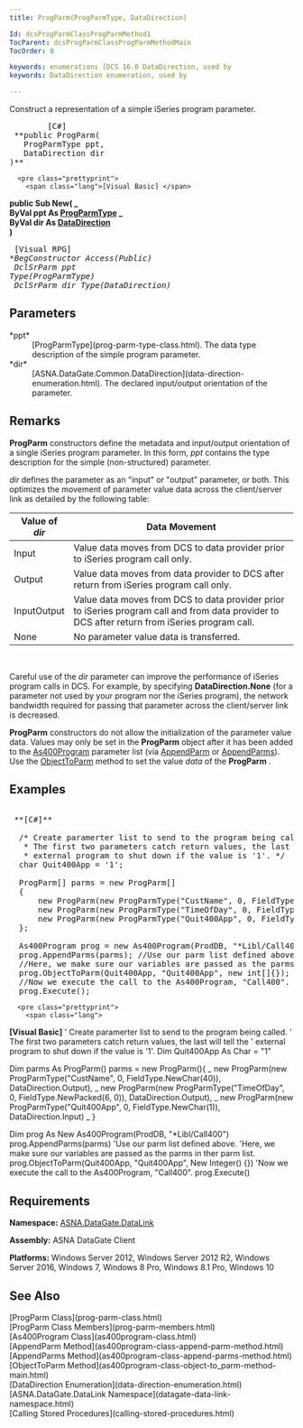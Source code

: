 ```yaml
---
title: ProgParm(ProgParmType, DataDirection)

Id: dcsProgParmClassProgParmMethod1
TocParent: dcsProgParmClassProgParmMethodMain
TocOrder: 0

keywords: enumerations [DCS 16.0 DataDirection, used by
keywords: DataDirection enumeration, used by

---
```


Construct a representation of a simple iSeries program parameter.
<pre class="prettyprint">
        <span class="lang">[C#]</span>
 **public ProgParm(<br />   ProgParmType ppt,<br />   DataDirection dir<br />)**  </pre>
      <pre class="prettyprint">
        <span class="lang">[Visual Basic] </span>
 **public Sub New( _<br />   ByVal ppt As [ProgParmType](prog-parm-type-class.html) _<br />   ByVal dir As [DataDirection](data-direction-enumeration.html)<br />)** 
      </pre>
      <pre class="prettyprint">
        <span class="lang">[Visual RPG]</span>
 **BegConstructor Access(*Public)<br />   DclSrParm ppt Type(ProgParmType)<br />   DclSrParm dir Type(DataDirection)** 
      </pre>

## Parameters

<dl>
        <dt>
 *ppt* 
        </dt>
        <dd>
          [ProgParmType](prog-parm-type-class.html). The data type description 
						of the simple program parameter. </dd>
        <dt>
 *dir* 
        </dt>
        <dd>
          [ASNA.DataGate.Common.DataDirection](data-direction-enumeration.html). 
								The declared input/output orientation of the parameter.</dd>
</dl>

## Remarks

**ProgParm** constructors define the metadata and input/output orientation of a single iSeries program parameter. In this form, *ppt* contains the type description for the simple (non-structured) parameter.

*dir* defines the parameter as an "input" or "output" parameter, or both. This optimizes the movement of parameter value data across the client/server link as detailed by the following table:
<br />



| Value of *dir* | Data Movement |
| ---- | ---- |
| Input | Value data moves from DCS to data provider prior to iSeries program call only. |
| Output | Value data moves from data provider to DCS after return from iSeries program call only. |
| InputOutput | Value data moves from DCS to data provider prior to iSeries program call and from data provider to DCS after return from iSeries program call. |
| None | No parameter value data is transferred. |



<br />

Careful use of the *dir* parameter can improve the performance of iSeries program calls in DCS. For example, by specifying **DataDirection.None** (for a parameter not used by your program nor the iSeries program), the network bandwidth required for passing that parameter across the client/server link is decreased.

**ProgParm** constructors do not allow the initialization of the parameter value data. Values may only be set in the **ProgParm** object after it has been added to the [As400Program](as400program-class.html) parameter list (via [AppendParm](as400program-class-append-parm-method.html) or [AppendParms](as400program-class-append-parms-method.html)). Use the [ObjectToParm](as400program-class-object-to_parm-method-main.html) method to set the value *data* of the **ProgParm** .
## Examples

<pre class="prettyprint">
        <span class="lang">
 **[C#]** 
        </span>
  /* Create paramerter list to send to the program being called.
   * The first two parameters catch return values, the last will tell the
   * external program to shut down if the value is '1'. */
  char Quit400App = '1';

  ProgParm[] parms = new ProgParm[]
  {
      new ProgParm(new ProgParmType("CustName", 0, FieldType.NewChar(40)), DataDirection.Output),
      new ProgParm(new ProgParmType("TimeOfDay", 0, FieldType.NewPacked(6, 0)), DataDirection.Output),
      new ProgParm(new ProgParmType("Quit400App", 0, FieldType.NewChar(1)), DataDirection.Input)
  };

  As400Program prog = new As400Program(ProdDB, "*Libl/Call400");
  prog.AppendParms(parms); //Use our parm list defined above.
  //Here, we make sure our variables are passed as the parms in ther parm list.
  prog.ObjectToParm(Quit400App, "Quit400App", new int[]{});
  //Now we execute the call to the As400Program, "Call400".
  prog.Execute();</pre>
      <pre class="prettyprint">
        <span class="lang">
 **[Visual Basic]** 
        </span>
  ' Create paramerter list to send to the program being called. 
  ' The first two parameters catch return values, the last will tell the
  ' external program to shut down if the value is '1'. 
  Dim Quit400App As Char = "1"

  Dim parms As ProgParm()
  parms = new ProgParm(){ _
      new ProgParm(new ProgParmType("CustName", 0, FieldType.NewChar(40)), DataDirection.Output), _
      new ProgParm(new ProgParmType("TimeOfDay", 0, FieldType.NewPacked(6, 0)), DataDirection.Output), _
      new ProgParm(new ProgParmType("Quit400App", 0, FieldType.NewChar(1)), DataDirection.Input) _
  }

  Dim prog As New As400Program(ProdDB, "*Libl/Call400")
  prog.AppendParms(parms) 'Use our parm list defined above.
  'Here, we make sure our variables are passed as the parms in ther parm list.
  prog.ObjectToParm(Quit400App, "Quit400App", New Integer() {})
  'Now we execute the call to the As400Program, "Call400".
  prog.Execute() </pre>

## Requirements

**Namespace:** [ASNA.DataGate.DataLink](datagate-data-link-namespace.html) 

**Assembly:** ASNA DataGate Client

**Platforms:** Windows Server 2012, Windows Server 2012 R2, Windows Server 2016, Windows 7, Windows 8 Pro, Windows 8.1 Pro, Windows 10
## See Also

<dl />
      [ProgParm Class](prog-parm-class.html)
      <br />
      [ProgParm Class Members](prog-parm-members.html)
      <br />
      [As400Program Class](as400program-class.html)
      <br />
      [AppendParm Method](as400program-class-append-parm-method.html)
      <br />
      [AppendParms Method](as400program-class-append-parms-method.html)
      <br />
      [ObjectToParm Method](as400program-class-object-to_parm-method-main.html)
      <br />
      [DataDirection Enumeration](data-direction-enumeration.html)
      <br />
      [ASNA.DataGate.DataLink Namespace](datagate-data-link-namespace.html)
      <br />
      [Calling Stored Procedures](calling-stored-procedures.html)

